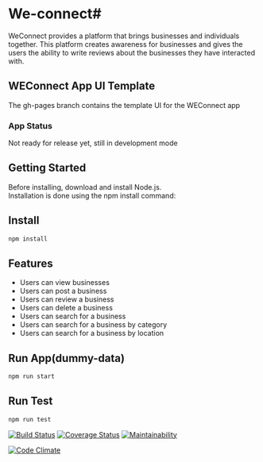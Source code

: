 # We-connect# 
 
WeConnect provides a platform that brings businesses and individuals together. This platform creates awareness for businesses and gives the users the ability to write reviews about the businesses they have interacted with.  

## WEConnect App UI Template
The gh-pages branch contains the template UI for the WEConnect app

### App Status
Not ready for release yet, still in development mode
<h2>Getting Started</h2>
Before installing, download and install Node.js.<br>
Installation is done using the npm install command:

## Install
```bash
npm install 
```
## Features
+ Users can view businesses
+ Users can post a business
+ Users can review a business
+ Users can delete a business
+ Users can search for a business
+ Users can search for a business by category
+ Users can search for a business by location

## Run App(dummy-data)
```bash
npm run start
```

## Run Test
```bash
npm run test
```


 
[![Build Status](https://travis-ci.org/ddouglasz/We-connect.svg?branch=serverside)](https://travis-ci.org/ddouglasz/We-connect)
[![Coverage Status](https://coveralls.io/repos/github/ddouglasz/We-connect/badge.svg?branch=serverside)](https://coveralls.io/github/ddouglasz/We-connect?branch=ft-dummydata-tests-155738981)
[![Maintainability](https://api.codeclimate.com/v1/badges/3353fa511defef2f1372/maintainability)](https://codeclimate.com/github/ddouglasz/We-connect/maintainability)

[![Code Climate](https://codeclimate.com/github/codeclimate/codeclimate/badges/gpa.svg)](https://codeclimate.com/github/ddouglasz/WeConnect)